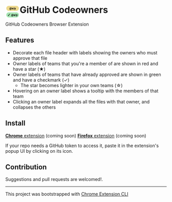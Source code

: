 # <img src="public/icons/icon_48.png" width="45" align="left"> GitHub Codeowners

GitHub Codeowners Browser Extension

## Features

- Decorate each file header with labels showing the owners who must approve that file
- Owner labels of teams that you're a member of are shown in red and have a star (★)
- Owner labels of teams that have already approved are shown in green and have a checkmark (✓)
  - The star becomes lighter in your own teams (☆)
- Hovering on an owner label shows a tooltip with the members of that team
- Clicking an owner label expands all the files with that owner, and collapses the others

## Install

[**Chrome** extension]() (coming soon) <!-- TODO: Add chrome extension link inside parenthesis -->
[**Firefox** extension]() (coming soon) <!-- TODO: Add Firefox extension link inside parenthesis -->

If your repo needs a GitHub token to access it, paste it in the extension's popup UI by clicking on its icon.

## Contribution

Suggestions and pull requests are welcomed!.

---

This project was bootstrapped with [Chrome Extension CLI](https://github.com/dutiyesh/chrome-extension-cli)

